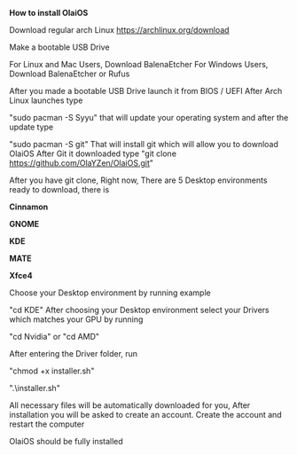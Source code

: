 **How to install OlaiOS**

Download regular arch Linux
https://archlinux.org/download

Make a bootable USB Drive

For Linux and Mac Users, Download BalenaEtcher
For Windows Users, Download BalenaEtcher or Rufus

After you made a bootable USB Drive launch it from BIOS / UEFI
After Arch Linux launches type

"sudo pacman -S Syyu" that will update your operating system and after the update type

"sudo pacman -S git" That will install git which will allow you to download OlaiOS
After Git it downloaded type
"git clone https://github.com/OlaYZen/OlaiOS.git"

After you have git clone,
Right now, There are 5 Desktop environments ready to download, there is

**Cinnamon**

**GNOME**

**KDE**

**MATE**

**Xfce4**

Choose your Desktop environment by running example

"cd KDE"
After choosing your Desktop environment select your Drivers which matches your GPU by running

"cd Nvidia" or "cd AMD"


After entering the Driver folder, run

"chmod +x installer.sh"

".\installer.sh"

All necessary files will be automatically downloaded for you,
After installation you will be asked to create an account. Create the account and restart the computer

OlaiOS should be fully installed
